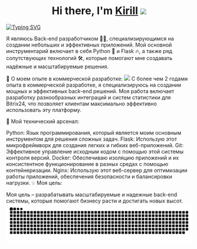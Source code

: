<h1 align="center">Hi there, I'm <a href="https://t.me/lolipof" target="_blank">Kirill</a> 
<img src="https://github.com/blackcater/blackcater/raw/main/images/Hi.gif" height="32"/></h1>


[![Typing SVG](https://readme-typing-svg.herokuapp.com?color=%2336BCF7&lines=Computer+science+student)](https://git.io/typing-svg)

Я являюсь Back-end разработчиком 🧑‍💻, специализирующимся на создании небольших и эффективных приложений. Мой основной инструментарий включает в себя Python 🐍 и Flask 🔥, а также ряд сопутствующих технологий 🛠️, которые помогают мне создавать надёжные и масштабируемые решения.


🚀 О моем опыте в коммерческой разработке:
<img src="https://github.com/blackcater/blackcater/raw/main/images/Hi.gif" height="32"/></h1>
С более чем 2 годами опыта в коммерческой разработке, я специализируюсь на создании мощных и эффективных back-end решений. Моя работа включает разработку разнообразных интеграций и систем статистики для Bitrix24, что позволяет клиентам максимально эффективно использовать эту платформу.

🔧 Мой технический арсенал:

Python: Язык программирования, который является моим основным инструментом для решения сложных задач.
Flask: Использую этот микрофреймворк для создания легких и гибких веб-приложений.
Git: Эффективное управление исходным кодом с помощью этой системы контроля версий.
Docker: Обеспечиваю изоляцию приложений и их консистентное функционирование в разных средах с помощью контейнеризации.
Nginx: Использую этот веб-сервер для оптимизации работы приложений, обеспечения безопасности и балансировки нагрузки.
💡 Моя цель:

Моя цель – разрабатывать масштабируемые и надежные back-end системы, которые помогают бизнесу расти и достигать новых высот.
<picture>
  <source
    media="(prefers-color-scheme: dark)"
    srcset="https://raw.githubusercontent.com/platane/snk/output/github-contribution-grid-snake-dark.svg"
  />
  <source
    media="(prefers-color-scheme: light)"
    srcset="https://raw.githubusercontent.com/platane/snk/output/github-contribution-grid-snake.svg"
  />
  <img
    alt="github contribution grid snake animation"
    src="https://raw.githubusercontent.com/platane/snk/output/github-contribution-grid-snake.svg"
  />
</picture>
